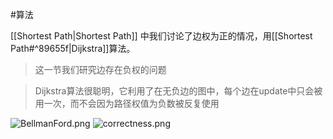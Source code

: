 #算法 

[[Shortest Path|Shortest Path]] 中我们讨论了边权为正的情况，用[[Shortest Path#^89655f|Dijkstra]]算法。

>这一节我们研究边存在负权的问题

>Dijkstra算法很聪明，它利用了在无负边的图中，每个边在update中只会被用一次，而不会因为路径权值为负数被反复使用

![BellmanFord.png](https://obsidian-1317758465.cos.ap-shanghai.myqcloud.com/images/BellmanFord.png)
![correctness.png](https://obsidian-1317758465.cos.ap-shanghai.myqcloud.com/images/correctness.png)
